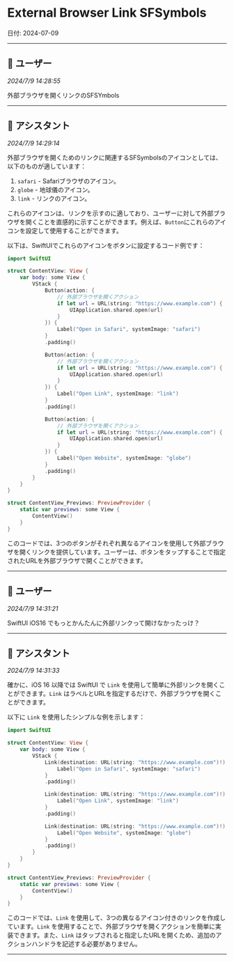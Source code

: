 # External Browser Link SFSymbols

日付: 2024-07-09

---

## 👤 ユーザー
*2024/7/9 14:28:55*

外部ブラウザを開くリンクのSFSYmbols

---

## 🤖 アシスタント
*2024/7/9 14:29:14*

外部ブラウザを開くためのリンクに関連するSFSymbolsのアイコンとしては、以下のものが適しています：

1. `safari` - Safariブラウザのアイコン。
2. `globe` - 地球儀のアイコン。
3. `link` - リンクのアイコン。

これらのアイコンは、リンクを示すのに適しており、ユーザーに対して外部ブラウザを開くことを直感的に示すことができます。例えば、`Button`にこれらのアイコンを設定して使用することができます。

以下は、SwiftUIでこれらのアイコンをボタンに設定するコード例です：

```swift
import SwiftUI

struct ContentView: View {
    var body: some View {
        VStack {
            Button(action: {
                // 外部ブラウザを開くアクション
                if let url = URL(string: "https://www.example.com") {
                    UIApplication.shared.open(url)
                }
            }) {
                Label("Open in Safari", systemImage: "safari")
            }
            .padding()

            Button(action: {
                // 外部ブラウザを開くアクション
                if let url = URL(string: "https://www.example.com") {
                    UIApplication.shared.open(url)
                }
            }) {
                Label("Open Link", systemImage: "link")
            }
            .padding()

            Button(action: {
                // 外部ブラウザを開くアクション
                if let url = URL(string: "https://www.example.com") {
                    UIApplication.shared.open(url)
                }
            }) {
                Label("Open Website", systemImage: "globe")
            }
            .padding()
        }
    }
}

struct ContentView_Previews: PreviewProvider {
    static var previews: some View {
        ContentView()
    }
}
```

このコードでは、3つのボタンがそれぞれ異なるアイコンを使用して外部ブラウザを開くリンクを提供しています。ユーザーは、ボタンをタップすることで指定されたURLを外部ブラウザで開くことができます。

---

## 👤 ユーザー
*2024/7/9 14:31:21*

SwiftUI iOS16 でもっとかんたんに外部リンクって開けなかったっけ？

---

## 🤖 アシスタント
*2024/7/9 14:31:33*

確かに、iOS 16 以降では SwiftUI で `Link` を使用して簡単に外部リンクを開くことができます。`Link` はラベルとURLを指定するだけで、外部ブラウザを開くことができます。

以下に `Link` を使用したシンプルな例を示します：

```swift
import SwiftUI

struct ContentView: View {
    var body: some View {
        VStack {
            Link(destination: URL(string: "https://www.example.com")!) {
                Label("Open in Safari", systemImage: "safari")
            }
            .padding()

            Link(destination: URL(string: "https://www.example.com")!) {
                Label("Open Link", systemImage: "link")
            }
            .padding()

            Link(destination: URL(string: "https://www.example.com")!) {
                Label("Open Website", systemImage: "globe")
            }
            .padding()
        }
    }
}

struct ContentView_Previews: PreviewProvider {
    static var previews: some View {
        ContentView()
    }
}
```

このコードでは、`Link` を使用して、3つの異なるアイコン付きのリンクを作成しています。`Link` を使用することで、外部ブラウザを開くアクションを簡単に実装できます。また、`Link` はタップされると指定したURLを開くため、追加のアクションハンドラを記述する必要がありません。

---
